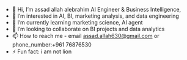 - 👋 Hi, I’m assad allah alebrahim AI Engineer & Business Intelligence, 
- 👀 I’m interested in AI, BI, marketing analysis, and data engineering
- 🌱 I’m currently learning marketing science, AI agent
- 💞️ I’m looking to collaborate on BI projects and data analytics
- 📫 How to reach me - email assad.allah630@gmail.com or phone_number:+961 76876530 
- ⚡ Fun fact: i am not lion 

<!---
assadAllah630/assadAllah630 is a ✨ special ✨ repository because its `README.md` (this file) appears on your GitHub profile.
You can click the Preview link to take a look at your changes.
--->
